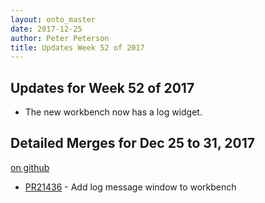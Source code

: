 ```yaml
---
layout: onto_master
date: 2017-12-25
author: Peter Peterson
title: Updates Week 52 of 2017
---
```

Updates for Week 52 of 2017
---------------------------
* The new workbench now has a log widget.

Detailed Merges for Dec 25 to 31, 2017
--------------------------------------
[on github](https://github.com/mantidproject/mantid/pulls?q=is%3Apr+merged%3A2017-12-26..2017-12-31)

* [PR21436](https://github.com/mantidproject/mantid/pull/21436) - Add log message window to workbench
